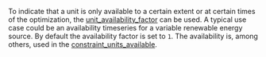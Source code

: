 To indicate that a unit is only available to a certain extent or at certain times of the optimization,
the [unit\_availability\_factor](@ref) can be used. A typical use case could be an availability timeseries
for a variable renewable energy source. By default the availability factor is set to `1`.
The availability is, among others, used in the [constraint\_units\_available](@ref).
